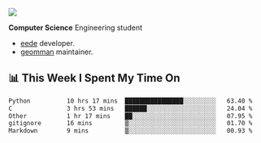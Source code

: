 ![](https://komarev.com/ghpvc/?username=brauliorivas&color=green)

**Computer Science** Engineering student

- [eede](https://github.com/key4hep/eede) developer.
- [geomman](https://www.freshports.org/sysutils/geomman) maintainer.

## 📊 This Week I Spent My Time On

<!--START_SECTION:waka-->

```txt
Python          10 hrs 17 mins  ████████████████░░░░░░░░░   63.40 %
C               3 hrs 53 mins   ██████░░░░░░░░░░░░░░░░░░░   24.04 %
Other           1 hr 17 mins    ██░░░░░░░░░░░░░░░░░░░░░░░   07.95 %
gitignore       16 mins         ▒░░░░░░░░░░░░░░░░░░░░░░░░   01.70 %
Markdown        9 mins          ▒░░░░░░░░░░░░░░░░░░░░░░░░   00.93 %
```

<!--END_SECTION:waka-->

